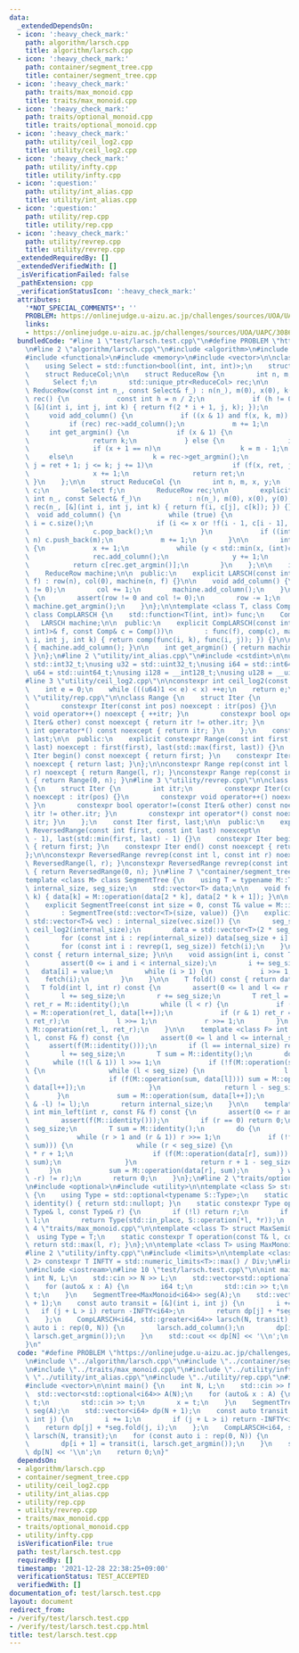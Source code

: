 ```yaml
---
data:
  _extendedDependsOn:
  - icon: ':heavy_check_mark:'
    path: algorithm/larsch.cpp
    title: algorithm/larsch.cpp
  - icon: ':heavy_check_mark:'
    path: container/segment_tree.cpp
    title: container/segment_tree.cpp
  - icon: ':heavy_check_mark:'
    path: traits/max_monoid.cpp
    title: traits/max_monoid.cpp
  - icon: ':heavy_check_mark:'
    path: traits/optional_monoid.cpp
    title: traits/optional_monoid.cpp
  - icon: ':heavy_check_mark:'
    path: utility/ceil_log2.cpp
    title: utility/ceil_log2.cpp
  - icon: ':heavy_check_mark:'
    path: utility/infty.cpp
    title: utility/infty.cpp
  - icon: ':question:'
    path: utility/int_alias.cpp
    title: utility/int_alias.cpp
  - icon: ':question:'
    path: utility/rep.cpp
    title: utility/rep.cpp
  - icon: ':heavy_check_mark:'
    path: utility/revrep.cpp
    title: utility/revrep.cpp
  _extendedRequiredBy: []
  _extendedVerifiedWith: []
  _isVerificationFailed: false
  _pathExtension: cpp
  _verificationStatusIcon: ':heavy_check_mark:'
  attributes:
    '*NOT_SPECIAL_COMMENTS*': ''
    PROBLEM: https://onlinejudge.u-aizu.ac.jp/challenges/sources/UOA/UAPC/3086?year=2020
    links:
    - https://onlinejudge.u-aizu.ac.jp/challenges/sources/UOA/UAPC/3086?year=2020
  bundledCode: "#line 1 \"test/larsch.test.cpp\"\n#define PROBLEM \"https://onlinejudge.u-aizu.ac.jp/challenges/sources/UOA/UAPC/3086?year=2020\"\
    \n#line 2 \"algorithm/larsch.cpp\"\n#include <algorithm>\n#include <cassert>\n\
    #include <functional>\n#include <memory>\n#include <vector>\n\nclass LARSCH {\n\
    \    using Select = std::function<bool(int, int, int)>;\n    struct ReduceRow;\n\
    \    struct ReduceCol;\n\n    struct ReduceRow {\n        int n, m, x, k;\n  \
    \      Select f;\n        std::unique_ptr<ReduceCol> rec;\n\n        explicit\
    \ ReduceRow(const int n_, const Select& f_) : n(n_), m(0), x(0), k(0), f(f_),\
    \ rec() {\n            const int h = n / 2;\n            if (h != 0) rec = std::make_unique<ReduceCol>(h,\
    \ [&](int i, int j, int k) { return f(2 * i + 1, j, k); });\n        }\n\n   \
    \     void add_column() {\n            if ((x & 1) and f(x, k, m)) k = m;\n  \
    \          if (rec) rec->add_column();\n            m += 1;\n        }\n\n   \
    \     int get_argmin() {\n            if (x & 1) {\n                x += 1;\n\
    \                return k;\n            } else {\n                int ret = k;\n\
    \                if (x + 1 == n)\n                    k = m - 1;\n           \
    \     else\n                    k = rec->get_argmin();\n                for (int\
    \ j = ret + 1; j <= k; j += 1)\n                    if (f(x, ret, j)) ret = j;\n\
    \                x += 1;\n                return ret;\n            }\n       \
    \ }\n    };\n\n    struct ReduceCol {\n        int n, m, x, y;\n        std::vector<int>\
    \ c;\n        Select f;\n        ReduceRow rec;\n\n        explicit ReduceCol(const\
    \ int n_, const Select& f_)\n            : n(n_), m(0), x(0), y(0), c(), f(f_),\
    \ rec(n_, [&](int i, int j, int k) { return f(i, c[j], c[k]); }) {}\n\n      \
    \  void add_column() {\n            while (true) {\n                const int\
    \ i = c.size();\n                if (i <= x or !f(i - 1, c[i - 1], m)) break;\n\
    \                c.pop_back();\n            }\n            if ((int)c.size() !=\
    \ n) c.push_back(m);\n            m += 1;\n        }\n\n        int get_argmin()\
    \ {\n            x += 1;\n            while (y < std::min(x, (int)c.size())) {\n\
    \                rec.add_column();\n                y += 1;\n            }\n \
    \           return c[rec.get_argmin()];\n        }\n    };\n\n    int row, col;\n\
    \    ReduceRow machine;\n\n  public:\n    explicit LARSCH(const int n, const Select&\
    \ f) : row(n), col(0), machine(n, f) {}\n\n    void add_column() {\n        assert(row\
    \ != 0);\n        col += 1;\n        machine.add_column();\n    }\n\n    int get_argmin()\
    \ {\n        assert(row != 0 and col != 0);\n        row -= 1;\n        return\
    \ machine.get_argmin();\n    }\n};\n\ntemplate <class T, class Comp = std::less<T>>\
    \ class CompLARSCH {\n    std::function<T(int, int)> func;\n    Comp comp;\n \
    \   LARSCH machine;\n\n  public:\n    explicit CompLARSCH(const int n, const std::function<T(int,\
    \ int)>& f, const Comp& c = Comp())\n        : func(f), comp(c), machine(n, [&](int\
    \ i, int j, int k) { return comp(func(i, k), func(i, j)); }) {}\n\n    void add_column()\
    \ { machine.add_column(); }\n\n    int get_argmin() { return machine.get_argmin();\
    \ }\n};\n#line 2 \"utility/int_alias.cpp\"\n#include <cstdint>\n\nusing i32 =\
    \ std::int32_t;\nusing u32 = std::uint32_t;\nusing i64 = std::int64_t;\nusing\
    \ u64 = std::uint64_t;\nusing i128 = __int128_t;\nusing u128 = __uint128_t;\n\
    #line 3 \"utility/ceil_log2.cpp\"\n\nconstexpr int ceil_log2(const u64 x) {\n\
    \    int e = 0;\n    while (((u64)1 << e) < x) ++e;\n    return e;\n}\n#line 3\
    \ \"utility/rep.cpp\"\n\nclass Range {\n    struct Iter {\n        int itr;\n\
    \        constexpr Iter(const int pos) noexcept : itr(pos) {}\n        constexpr\
    \ void operator++() noexcept { ++itr; }\n        constexpr bool operator!=(const\
    \ Iter& other) const noexcept { return itr != other.itr; }\n        constexpr\
    \ int operator*() const noexcept { return itr; }\n    };\n    const Iter first,\
    \ last;\n\n  public:\n    explicit constexpr Range(const int first, const int\
    \ last) noexcept : first(first), last(std::max(first, last)) {}\n    constexpr\
    \ Iter begin() const noexcept { return first; }\n    constexpr Iter end() const\
    \ noexcept { return last; }\n};\n\nconstexpr Range rep(const int l, const int\
    \ r) noexcept { return Range(l, r); }\nconstexpr Range rep(const int n) noexcept\
    \ { return Range(0, n); }\n#line 3 \"utility/revrep.cpp\"\n\nclass ReversedRange\
    \ {\n    struct Iter {\n        int itr;\n        constexpr Iter(const int pos)\
    \ noexcept : itr(pos) {}\n        constexpr void operator++() noexcept { --itr;\
    \ }\n        constexpr bool operator!=(const Iter& other) const noexcept { return\
    \ itr != other.itr; }\n        constexpr int operator*() const noexcept { return\
    \ itr; }\n    };\n    const Iter first, last;\n\n  public:\n    explicit constexpr\
    \ ReversedRange(const int first, const int last) noexcept\n        : first(last\
    \ - 1), last(std::min(first, last) - 1) {}\n    constexpr Iter begin() const noexcept\
    \ { return first; }\n    constexpr Iter end() const noexcept { return last; }\n\
    };\n\nconstexpr ReversedRange revrep(const int l, const int r) noexcept { return\
    \ ReversedRange(l, r); }\nconstexpr ReversedRange revrep(const int n) noexcept\
    \ { return ReversedRange(0, n); }\n#line 7 \"container/segment_tree.cpp\"\n\n\
    template <class M> class SegmentTree {\n    using T = typename M::Type;\n    int\
    \ internal_size, seg_size;\n    std::vector<T> data;\n\n    void fetch(const int\
    \ k) { data[k] = M::operation(data[2 * k], data[2 * k + 1]); }\n\n  public:\n\
    \    explicit SegmentTree(const int size = 0, const T& value = M::identity())\n\
    \        : SegmentTree(std::vector<T>(size, value)) {}\n    explicit SegmentTree(const\
    \ std::vector<T>& vec) : internal_size(vec.size()) {\n        seg_size = 1 <<\
    \ ceil_log2(internal_size);\n        data = std::vector<T>(2 * seg_size, M::identity());\n\
    \        for (const int i : rep(internal_size)) data[seg_size + i] = vec[i];\n\
    \        for (const int i : revrep(1, seg_size)) fetch(i);\n    }\n\n    int size()\
    \ const { return internal_size; }\n\n    void assign(int i, const T& value) {\n\
    \        assert(0 <= i and i < internal_size);\n        i += seg_size;\n     \
    \   data[i] = value;\n        while (i > 1) {\n            i >>= 1;\n        \
    \    fetch(i);\n        }\n    }\n\n    T fold() const { return data[1]; }\n \
    \   T fold(int l, int r) const {\n        assert(0 <= l and l <= r and r <= internal_size);\n\
    \        l += seg_size;\n        r += seg_size;\n        T ret_l = M::identity(),\
    \ ret_r = M::identity();\n        while (l < r) {\n            if (l & 1) ret_l\
    \ = M::operation(ret_l, data[l++]);\n            if (r & 1) ret_r = M::operation(data[--r],\
    \ ret_r);\n            l >>= 1;\n            r >>= 1;\n        }\n        return\
    \ M::operation(ret_l, ret_r);\n    }\n\n    template <class F> int max_right(int\
    \ l, const F& f) const {\n        assert(0 <= l and l <= internal_size);\n   \
    \     assert(f(M::identity()));\n        if (l == internal_size) return internal_size;\n\
    \        l += seg_size;\n        T sum = M::identity();\n        do {\n      \
    \      while (!(l & 1)) l >>= 1;\n            if (!f(M::operation(sum, data[l])))\
    \ {\n                while (l < seg_size) {\n                    l = 2 * l;\n\
    \                    if (f(M::operation(sum, data[l]))) sum = M::operation(sum,\
    \ data[l++]);\n                }\n                return l - seg_size;\n     \
    \       }\n            sum = M::operation(sum, data[l++]);\n        } while ((l\
    \ & -l) != l);\n        return internal_size;\n    }\n\n    template <class F>\
    \ int min_left(int r, const F& f) const {\n        assert(0 <= r and r <= internal_size);\n\
    \        assert(f(M::identity()));\n        if (r == 0) return 0;\n        r +=\
    \ seg_size;\n        T sum = M::identity();\n        do {\n            r -= 1;\n\
    \            while (r > 1 and (r & 1)) r >>= 1;\n            if (!f(M::operation(data[r],\
    \ sum))) {\n                while (r < seg_size) {\n                    r = 2\
    \ * r + 1;\n                    if (f(M::operation(data[r], sum))) sum = M::operation(data[r--],\
    \ sum);\n                }\n                return r + 1 - seg_size;\n       \
    \     }\n            sum = M::operation(data[r], sum);\n        } while ((r &\
    \ -r) != r);\n        return 0;\n    }\n};\n#line 2 \"traits/optional_monoid.cpp\"\
    \n#include <optional>\n#include <utility>\n\ntemplate <class S> struct OptionalMonoid\
    \ {\n    using Type = std::optional<typename S::Type>;\n    static constexpr Type\
    \ identity() { return std::nullopt; }\n    static constexpr Type operation(const\
    \ Type& l, const Type& r) {\n        if (!l) return r;\n        if (!r) return\
    \ l;\n        return Type(std::in_place, S::operation(*l, *r));\n    }\n};\n#line\
    \ 4 \"traits/max_monoid.cpp\"\n\ntemplate <class T> struct MaxSemiGroup {\n  \
    \  using Type = T;\n    static constexpr T operation(const T& l, const T& r) {\
    \ return std::max(l, r); }\n};\n\ntemplate <class T> using MaxMonoid = OptionalMonoid<MaxSemiGroup<T>>;\n\
    #line 2 \"utility/infty.cpp\"\n#include <limits>\n\ntemplate <class T, T Div =\
    \ 2> constexpr T INFTY = std::numeric_limits<T>::max() / Div;\n#line 8 \"test/larsch.test.cpp\"\
    \n#include <iostream>\n#line 10 \"test/larsch.test.cpp\"\n\nint main() {\n   \
    \ int N, L;\n    std::cin >> N >> L;\n    std::vector<std::optional<i64>> A(N);\n\
    \    for (auto& x : A) {\n        i64 t;\n        std::cin >> t;\n        x =\
    \ t;\n    }\n    SegmentTree<MaxMonoid<i64>> seg(A);\n    std::vector<i64> dp(N\
    \ + 1);\n    const auto transit = [&](int i, int j) {\n        i += 1;\n     \
    \   if (j + L > i) return -INFTY<i64>;\n        return dp[j] + *seg.fold(j, i);\n\
    \    };\n    CompLARSCH<i64, std::greater<i64>> larsch(N, transit);\n    for (const\
    \ auto i : rep(0, N)) {\n        larsch.add_column();\n        dp[i + 1] = transit(i,\
    \ larsch.get_argmin());\n    }\n    std::cout << dp[N] << '\\n';\n    return 0;\n\
    }\n"
  code: "#define PROBLEM \"https://onlinejudge.u-aizu.ac.jp/challenges/sources/UOA/UAPC/3086?year=2020\"\
    \n#include \"../algorithm/larsch.cpp\"\n#include \"../container/segment_tree.cpp\"\
    \n#include \"../traits/max_monoid.cpp\"\n#include \"../utility/infty.cpp\"\n#include\
    \ \"../utility/int_alias.cpp\"\n#include \"../utility/rep.cpp\"\n#include <iostream>\n\
    #include <vector>\n\nint main() {\n    int N, L;\n    std::cin >> N >> L;\n  \
    \  std::vector<std::optional<i64>> A(N);\n    for (auto& x : A) {\n        i64\
    \ t;\n        std::cin >> t;\n        x = t;\n    }\n    SegmentTree<MaxMonoid<i64>>\
    \ seg(A);\n    std::vector<i64> dp(N + 1);\n    const auto transit = [&](int i,\
    \ int j) {\n        i += 1;\n        if (j + L > i) return -INFTY<i64>;\n    \
    \    return dp[j] + *seg.fold(j, i);\n    };\n    CompLARSCH<i64, std::greater<i64>>\
    \ larsch(N, transit);\n    for (const auto i : rep(0, N)) {\n        larsch.add_column();\n\
    \        dp[i + 1] = transit(i, larsch.get_argmin());\n    }\n    std::cout <<\
    \ dp[N] << '\\n';\n    return 0;\n}"
  dependsOn:
  - algorithm/larsch.cpp
  - container/segment_tree.cpp
  - utility/ceil_log2.cpp
  - utility/int_alias.cpp
  - utility/rep.cpp
  - utility/revrep.cpp
  - traits/max_monoid.cpp
  - traits/optional_monoid.cpp
  - utility/infty.cpp
  isVerificationFile: true
  path: test/larsch.test.cpp
  requiredBy: []
  timestamp: '2021-12-28 22:38:25+09:00'
  verificationStatus: TEST_ACCEPTED
  verifiedWith: []
documentation_of: test/larsch.test.cpp
layout: document
redirect_from:
- /verify/test/larsch.test.cpp
- /verify/test/larsch.test.cpp.html
title: test/larsch.test.cpp
---
```

